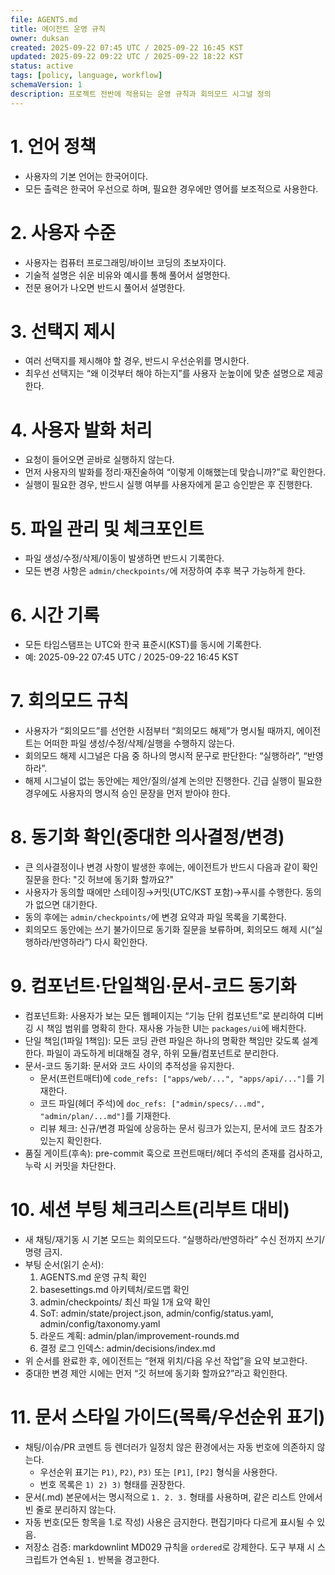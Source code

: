 ```yaml
---
file: AGENTS.md
title: 에이전트 운영 규칙
owner: duksan
created: 2025-09-22 07:45 UTC / 2025-09-22 16:45 KST
updated: 2025-09-22 09:22 UTC / 2025-09-22 18:22 KST
status: active
tags: [policy, language, workflow]
schemaVersion: 1
description: 프로젝트 전반에 적용되는 운영 규칙과 회의모드 시그널 정의
---
```


# 1. 언어 정책
- 사용자의 기본 언어는 한국어이다.
- 모든 출력은 한국어 우선으로 하며, 필요한 경우에만 영어를 보조적으로 사용한다.

# 2. 사용자 수준
- 사용자는 컴퓨터 프로그래밍/바이브 코딩의 초보자이다.
- 기술적 설명은 쉬운 비유와 예시를 통해 풀어서 설명한다.
- 전문 용어가 나오면 반드시 풀어서 설명한다.

# 3. 선택지 제시
- 여러 선택지를 제시해야 할 경우, 반드시 우선순위를 명시한다.
- 최우선 선택지는 “왜 이것부터 해야 하는지”를 사용자 눈높이에 맞춘 설명으로 제공한다.

# 4. 사용자 발화 처리
- 요청이 들어오면 곧바로 실행하지 않는다.
- 먼저 사용자의 발화를 정리·재진술하여 “이렇게 이해했는데 맞습니까?”로 확인한다.
- 실행이 필요한 경우, 반드시 실행 여부를 사용자에게 묻고 승인받은 후 진행한다.

# 5. 파일 관리 및 체크포인트
- 파일 생성/수정/삭제/이동이 발생하면 반드시 기록한다.
- 모든 변경 사항은 `admin/checkpoints/`에 저장하여 추후 복구 가능하게 한다.

# 6. 시간 기록
- 모든 타임스탬프는 UTC와 한국 표준시(KST)를 동시에 기록한다.
- 예: 2025-09-22 07:45 UTC / 2025-09-22 16:45 KST

# 7. 회의모드 규칙
- 사용자가 “회의모드”를 선언한 시점부터 “회의모드 해제”가 명시될 때까지, 에이전트는 어떠한 파일 생성/수정/삭제/실행을 수행하지 않는다.
- 회의모드 해제 시그널은 다음 중 하나의 명시적 문구로 판단한다: “실행하라”, “반영하라”.
- 해제 시그널이 없는 동안에는 제안/질의/설계 논의만 진행한다. 긴급 실행이 필요한 경우에도 사용자의 명시적 승인 문장을 먼저 받아야 한다.

# 8. 동기화 확인(중대한 의사결정/변경)
- 큰 의사결정이나 변경 사항이 발생한 후에는, 에이전트가 반드시 다음과 같이 확인 질문을 한다: "깃 허브에 동기화 할까요?"
- 사용자가 동의할 때에만 스테이징→커밋(UTC/KST 포함)→푸시를 수행한다. 동의가 없으면 대기한다.
- 동의 후에는 `admin/checkpoints/`에 변경 요약과 파일 목록을 기록한다.
- 회의모드 동안에는 쓰기 불가이므로 동기화 질문을 보류하며, 회의모드 해제 시(“실행하라/반영하라”) 다시 확인한다.

# 9. 컴포넌트·단일책임·문서-코드 동기화
- 컴포넌트화: 사용자가 보는 모든 웹페이지는 “기능 단위 컴포넌트”로 분리하여 디버깅 시 책임 범위를 명확히 한다. 재사용 가능한 UI는 `packages/ui`에 배치한다.
- 단일 책임(1파일 1책임): 모든 코딩 관련 파일은 하나의 명확한 책임만 갖도록 설계한다. 파일이 과도하게 비대해질 경우, 하위 모듈/컴포넌트로 분리한다.
- 문서-코드 동기화: 문서와 코드 사이의 추적성을 유지한다.
  - 문서(프런트매터)에 `code_refs: ["apps/web/...", "apps/api/..."]`를 기재한다.
  - 코드 파일(헤더 주석)에 `doc_refs: ["admin/specs/...md", "admin/plan/...md"]`를 기재한다.
  - 리뷰 체크: 신규/변경 파일에 상응하는 문서 링크가 있는지, 문서에 코드 참조가 있는지 확인한다.
- 품질 게이트(후속): pre-commit 훅으로 프런트매터/헤더 주석의 존재를 검사하고, 누락 시 커밋을 차단한다.

# 10. 세션 부팅 체크리스트(리부트 대비)
- 새 채팅/재기동 시 기본 모드는 회의모드다. “실행하라/반영하라” 수신 전까지 쓰기/명령 금지.
- 부팅 순서(읽기 순서):
  1) AGENTS.md 운영 규칙 확인
  2) basesettings.md 아키텍처/로드맵 확인
  3) admin/checkpoints/ 최신 파일 1개 요약 확인
  4) SoT: admin/state/project.json, admin/config/status.yaml, admin/config/taxonomy.yaml
  5) 라운드 계획: admin/plan/improvement-rounds.md
  6) 결정 로그 인덱스: admin/decisions/index.md
- 위 순서를 완료한 후, 에이전트는 “현재 위치/다음 우선 작업”을 요약 보고한다.
- 중대한 변경 제안 시에는 먼저 “깃 허브에 동기화 할까요?”라고 확인한다.

# 11. 문서 스타일 가이드(목록/우선순위 표기)
- 채팅/이슈/PR 코멘트 등 렌더러가 일정치 않은 환경에서는 자동 번호에 의존하지 않는다.
  - 우선순위 표기는 `P1)`, `P2)`, `P3)` 또는 `[P1]`, `[P2]` 형식을 사용한다.
  - 번호 목록은 `1) 2) 3)` 형태를 권장한다.
- 문서(.md) 본문에서는 명시적으로 `1. 2. 3.` 형태를 사용하며, 같은 리스트 안에서 빈 줄로 분리하지 않는다.
- 자동 번호(모든 항목을 1.로 작성) 사용은 금지한다. 편집기마다 다르게 표시될 수 있음.
- 저장소 검증: markdownlint MD029 규칙을 `ordered`로 강제한다. 도구 부재 시 스크립트가 연속된 `1.` 반복을 경고한다.
